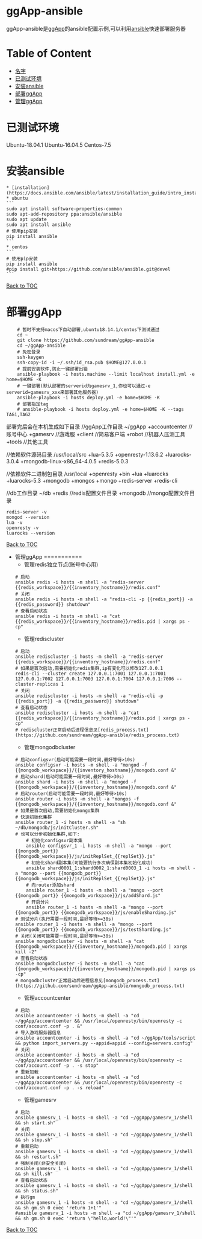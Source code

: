 ggApp-ansible
=============
ggApp-ansible是[ggApp](https://github.com/sundream/ggApp)的ansible配置示例,可以利用[ansible](https://www.ansible.com)快速部署服务器

Table of Content
================

* [名字](#ggApp-ansible)
* [已测试环境](#已测试环境)
* [安装ansible](#安装ansible)
* [部署ggApp](#部署ggApp)
* [管理ggApp](#管理ggApp)


已测试环境
=========
Ubuntu-18.04.1
Ubuntu-16.04.5
Centos-7.5

安装ansible
===========
	* [installation](https://docs.ansible.com/ansible/latest/installation_guide/intro_installation.html)
	* ubuntu
	```
	sudo apt install software-properties-common
	sudo apt-add-repository ppa:ansible/ansible
	sudo apt update
	sudo apt install ansible
	# 使用pip安装
	pip install ansible
	```
	* centos
	```
	# 使用pip安装
	pip install ansible
	#pip install git+https://github.com/ansible/ansible.git@devel
	```

[Back to TOC](#table-of-contents)

部署ggApp
=========
```
	# 暂时不支持macos下自动部署,ubuntu18.14.1/centos下测试通过
	cd ~
	git clone https://github.com/sundream/ggApp-ansible
	cd ~/ggApp-ansible
	# 免密登录
	ssh-keygen
	ssh-copy-id -i ~/.ssh/id_rsa.pub $HOME@127.0.0.1
	# 提前安装软件,防止一键部署出错
	ansible-playbook -i hosts.machine --limit localhost install.yml -e home=$HOME -K
	# 一键部署(默认部署的serverid为gamesrv_1,你也可以通过-e serverid=gamesrv_xxx来部署其他服务器)
	ansible-playbook -i hosts deploy.yml -e home=$HOME -K
	# 部署指定tag
	# ansible-playbook -i hosts deploy.yml -e home=$HOME -K --tags TAG1,TAG2
```
部署完后会在本机生成如下目录
//ggApp工作目录
~/ggApp
	+accountcenter		//账号中心
	+gamesrv			//游戏服
	+client				//简易客户端
	+robot				//机器人压测工具
	+tools				//其他工具

//依赖软件源码目录
/usr/local/src
	+lua-5.3.5
	+openresty-1.13.6.2
	+luarocks-3.0.4
	+mongodb-linux-x86_64-4.0.5
	+redis-5.0.3

//依赖软件二进制包目录
/usr/local
	+openresty
	+bin
		+lua
		+luarocks
		+luarocks-5.3
		+mongodb
		+mongos
		+mongo
		+redis-server
		+redis-cli

//db工作目录
~/db
	+redis					//redis配置文件目录
	+mongodb				//mongo配置文件目录
```
redis-server -v
mongod --version
lua -v
openresty -v
luarocks --version
```

[Back to TOC](#table-of-contents)

* 管理ggApp
===========
	* 管理redis独立节点(账号中心用)
	```
	# 启动
	ansible redis -i hosts -m shell -a "redis-server {{redis_workspace}}/{{inventory_hostname}}/redis.conf"
	# 关闭
	ansible redis -i hosts -m shell -a "redis-cli -p {{redis_port}} -a {{redis_password}} shutdown"
	# 查看启动状态
	ansible redis -i hosts -m shell -a "cat {{redis_workspace}}/{{inventory_hostname}}/redis.pid | xargs ps -cp"
	```
	* 管理rediscluster
	```
	# 启动
	ansible rediscluster -i hosts -m shell -a "redis-server {{redis_workspace}}/{{inventory_hostname}}/redis.conf"
	# 如果是首次启动,需要初始化redis集群,ip有变化可以修改127.0.0.1
	redis-cli --cluster create 127.0.0.1:7001 127.0.0.1:7001 127.0.0.1:7002 127.0.0.1:7003 127.0.0.1:7004 127.0.0.1:7006 --cluster-replicas 1
	# 关闭
	ansible rediscluster -i hosts -m shell -a "redis-cli -p {{redis_port}} -a {{redis_password}} shutdown"
	# 查看启动状态
	ansible rediscluster -i hosts -m shell -a "cat {{redis_workspace}}/{{inventory_hostname}}/redis.pid | xargs ps -cp"
	# rediscluster正常启动后进程信息见[redis_process.txt](https://github.com/sundream/ggApp-ansible/redis_process.txt)
	```
	* 管理mongodbcluster
	```
	# 启动configsvr(启动可能需要一段时间,最好等待>10s)
	ansible configsvr -i hosts -m shell -a "mongod -f {{mongodb_workspace}}/{{inventory_hostname}}/mongodb.conf &"
	# 启动shard(启动可能需要一段时间,最好等待>30s)
	ansible shard -i hosts -m shell -a "mongod -f {{mongodb_workspace}}/{{inventory_hostname}}/mongodb.conf &"
	# 启动router(启动可能需要一段时间,最好等待>10s)
	ansible router -i hosts -m shell -a "mongos -f {{mongodb_workspace}}/{{inventory_hostname}}/mongodb.conf &"
	# 如果是首次启动,需要初始化mongo集群
	# 快速初始化集群
	ansible router_1 -i hosts -m shell -a "sh ~/db/mongodb/js/initCluster.sh"
	# 也可以分步初始化集群,如下:
		# 初始化configsvr副本集
		ansible configsvr_1 -i hosts -m shell -a "mongo --port {{mongodb_port}} {{mongodb_workspace}}/js/initReplSet_{{replSet}}.js"
		# 初始化shard副本集(可能要执行多次确保副本集初始化成功)
		ansible shard0001_1:shard0002_1:shard0003_1 -i hosts -m shell -a "mongo --port {{mongodb_port}} {{mongodb_workspace}}/js/initReplSet_{{replSet}}.js"
		# 向router添加shard
		ansible router_1 -i hosts -m shell -a "mongo --port {{mongodb_port}} {{mongodb_workspace}}/js/addShard.js"
		# 开启分片
		ansible router_1 -i hosts -m shell -a "mongo --port {{mongodb_port}} {{mongodb_workspace}}/js/enableSharding.js"
	# 测试分片(执行需要一段时间,最好等待>=30s)
	ansible router_1 -i hosts -m shell -a "mongo --port {{mongodb_port}} {{mongodb_workspace}}/js/testSharding.js"
	# 关闭(关闭可能需要一段时间,最好等待>=30s)
	ansible mongodbcluster -i hosts -m shell -a "cat {{mongodb_workspace}}/{{inventory_hostname}}/mongodb.pid | xargs kill -2"
	# 查看启动状态
	ansible mongodbcluster -i hosts -m shell -a "cat {{mongodb_workspace}}/{{inventory_hostname}}/mongodb.pid | xargs ps -cp"
	# mongodbcluster正常启动后进程信息见[mongodb_process.txt](https://github.com/sundream/ggApp-ansible/mongodb_process.txt)
	```
	* 管理accountcenter
	```
	# 启动
	ansible accountcenter -i hosts -m shell -a "cd ~/ggApp/accountcenter && /usr/local/openresty/bin/openresty -c conf/account.conf -p . &"
	# 导入游戏服务器信息
	ansible accountcenter -i hosts -m shell -a "cd ~/ggApp/tools/script && python import_servers.py --appid=appid --config=servers.config"
	# 关闭
	ansible accountcenter -i hosts -m shell -a "cd ~/ggApp/accountcenter && /usr/local/openresty/bin/openresty -c conf/account.conf -p . -s stop"
	# 重新加载
	ansible accountcenter -i hosts -m shell -a "cd ~/ggApp/accountcenter && /usr/local/openresty/bin/openresty -c conf/account.conf -p . -s reload"
	```
	* 管理gamesrv
	```
	# 启动
	ansible gamesrv_1 -i hosts -m shell -a "cd ~/ggApp/gamesrv_1/shell && sh start.sh"
	# 关闭
	ansible gamesrv_1 -i hosts -m shell -a "cd ~/ggApp/gamesrv_1/shell && sh stop.sh"
	# 重新启动
	ansible gamesrv_1 -i hosts -m shell -a "cd ~/ggApp/gamesrv_1/shell && sh restart.sh"
	# 强制关闭(非安全关闭)
	ansible gamesrv_1 -i hosts -m shell -a "cd ~/ggApp/gamesrv_1/shell && sh kill.sh"
	# 查看启动状态
	ansible gamesrv_1 -i hosts -m shell -a "cd ~/ggApp/gamesrv_1/shell && sh status.sh"
	# 执行gm
	ansible gamesrv_1 -i hosts -m shell -a "cd ~/ggApp/gamesrv_1/shell && sh gm.sh 0 exec 'return 1+1'"
	#ansible gamesrv_1 -i hosts -m shell -a "cd ~/ggApp/gamesrv_1/shell && sh gm.sh 0 exec 'return \"hello,world!\"'"
	```

[Back to TOC](#table-of-contents)
